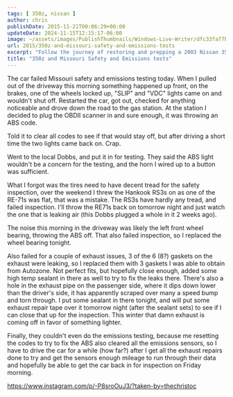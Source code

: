 ```yaml
---
tags: [ 350z, nissan ]
author: chris
publishDate: 2015-11-21T00:06:29+00:00
updateDate: 2024-11-15T12:15:17-06:00
image: ~/assets/images/PublishThumbnails/Windows-Live-Writer/dfc33fa77b34_14347/image_2.jpg
url: 2015/350z-and-missouri-safety-and-emissions-tests
excerpt: "Follow the journey of restoring and prepping a 2003 Nissan 350z for competitve autocrossing in SCCA's STU class. Stay tuned for updates."
title: "350z and Missouri Safety and Emissions tests"
---
```


The car failed Missouri safety and emissions testing today. When I pulled out of the driveway this morning something happened up front, on the brakes, one of the wheels locked up, "SLIP" and "VDC" lights came on and wouldn't shut off. Restarted the car, got out, checked for anything noticeable and drove down the road to the gas station. At the station I decided to plug the OBDII scanner in and sure enough, it was throwing an ABS code.

Told it to clear all codes to see if that would stay off, but after driving a short time the two lights came back on. Crap.

Went to the local Dobbs, and put it in for testing. They said the ABS light wouldn't be a concern for the testing, and the horn I wired up to a button was sufficient.

What I forgot was the tires need to have decent tread for the safety inspection, over the weekend I threw the Hankook RS3s on as one of the RE-71s was flat, that was a mistake. The RS3s have hardly any tread, and failed inspection. I'll throw the RE71s back on tomorrow night and just watch the one that is leaking air (this Dobbs plugged a whole in it 2 weeks ago).

The noise this morning in the driveway was likely the left front wheel bearing, throwing the ABS off. That also failed inspection, so I replaced the wheel bearing tonight.

Also failed for a couple of exhaust issues, 3 of the 6 (8?) gaskets on the exhaust were leaking, so I replaced them with 3 gaskets I was able to obtain from Autozone. Not perfect fits, but hopefully close enough, added some high temp sealant in there as well to try to fix the leaks there. There's also a hole in the exhaust pipe on the passenger side, where it dips down lower than the driver's side, it has apparently scraped over many a speed bump and torn through. I put some sealant in there tonight, and will put some exhaust repair tape over it tomorrow night (after the sealant sets) to see if I can close that up for the inspection. This winter that damn exhaust is coming off in favor of something lighter.

Finally, they couldn't even do the emissions testing, because me resetting the codes to try to fix the ABS also cleared all the emissions sensors, so I have to drive the car for a while (how far?) after I get all the exhaust repairs done to try and get the sensors enough mileage to run through their data and hopefully be able to get the car back in for inspection on Friday morning.

<a href="https://www.instagram.com/p/-P8sroOuJ3/?taken-by=thechristoc">https://www.instagram.com/p/-P8sroOuJ3/?taken-by=thechristoc</a>

